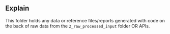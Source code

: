 ## Explain
This folder holds any data or reference files/reports generated with code on the back of raw data from the `2_raw_processed_input` folder OR APIs.
